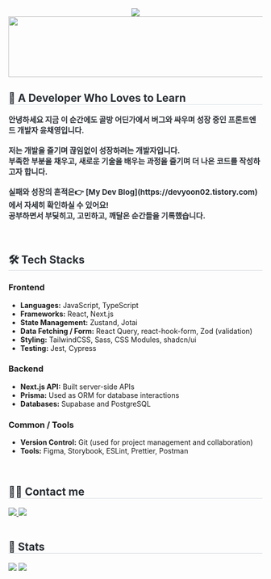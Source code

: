 <div align= "center">
    <img src="https://capsule-render.vercel.app/api?type=venom&color=auto&height=240&text=Young GitHub!%20&animation=&fontColor=#000&fontSize=50" />
</div>


<a href="https://www.gitanimals.org/en_US?utm_medium=image&utm_source=HBDCHAEYOUNG&utm_content=line">
  <img
    src="https://render.gitanimals.org/lines/HBDCHAEYOUNG?pet-id=750752105859225708"
    width="600"
    height="120"
  />
</a>
  
 <div style="text-align: left;"> 
    <h2 style="border-bottom: 1px solid #d8dee4; color: #282d33;"> 🚀 A Developer Who Loves to Learn </h2>  
    <div style="font-weight: 700; font-size: 15px; text-align: left; color: #282d33;"> 안녕하세요 지금 이 순간에도 골방 어딘가에서 버그와 싸우며 성장 중인 프론트엔드 개발자 윤채영입니다.<br><br></li>저는 개발을 즐기며 끊임없이 성장하려는 개발자입니다.<br></li>부족한 부분을 채우고, 새로운 기술을 배우는 과정을 즐기며 더 나은 코드를 작성하고자 합니다.<br><br></li>실패와 성장의 흔적은👉 [My Dev Blog](https://devyoon02.tistory.com)  </li>에서 자세히 확인하실 수 있어요! <br>공부하면서 부딪히고, 고민하고, 깨달은 순간들을 기록했습니다.</li> </div> 
    </div>
    <div style="text-align: left;">
<br>
<br>
<h2 style="border-bottom: 1px solid #d8dee4; color: #282d33;"> 🛠️ Tech Stacks </h2>
<div style="margin: ; text-align: left;" "text-align: left;"> 

### Frontend
- **Languages:** JavaScript, TypeScript
- **Frameworks:** React, Next.js
- **State Management:** Zustand, Jotai
- **Data Fetching / Form:** React Query, react-hook-form, Zod (validation)
- **Styling:** TailwindCSS, Sass, CSS Modules, shadcn/ui
- **Testing:** Jest, Cypress

### Backend
- **Next.js API:** Built server-side APIs
- **Prisma:** Used as ORM for database interactions
- **Databases:** Supabase and PostgreSQL

### Common / Tools
- **Version Control:** Git (used for project management and collaboration)
- **Tools:** Figma, Storybook, ESLint, Prettier, Postman
</div>
    </div>
    <div style="text-align: left;">
<br>
    <h2 style="border-bottom: 1px solid #d8dee4; color: #282d33;"> 🧑‍💻 Contact me </h2> 
    <div style="text-align: left;"> <a href=mailto:devyoon02@gmaiil.com> <img src="https://img.shields.io/badge/Gmail-EA4335?style=flat-square&logo=Gmail&logoColor=white&link=mailto:devyoon02@gmaiil.com"> </a>
         <a href=https://devyoon02.tistory.com> <img src="https://img.shields.io/badge/Tistory-000000?style=flat-square&logo=Tistory&logoColor=white&link=https://devyoon02.tistory.com"> </a>
          </div>  <br> 
    <div style="text-align: left;">  </div> 
    </div>
    <div style="text-align: left;"> 
    
<h2 style="border-bottom: 1px solid #d8dee4; color: #282d33;"> 🏅 Stats </h2> <div style="text-align: left;"> <img src="https://github-readme-stats.vercel.app/api?username=HBDCHAEYOUNG&bg_color=180,000000,00000000&title_color=ffffff&text_color=ffffff"/> <img src="https://github-readme-stats.vercel.app/api/top-langs/?username=HBDCHAEYOUNG&layout=compact&bg_color=180,000000,00000000&title_color=ffffff&text_color=ffffff"/> </div> 
</div>
    
